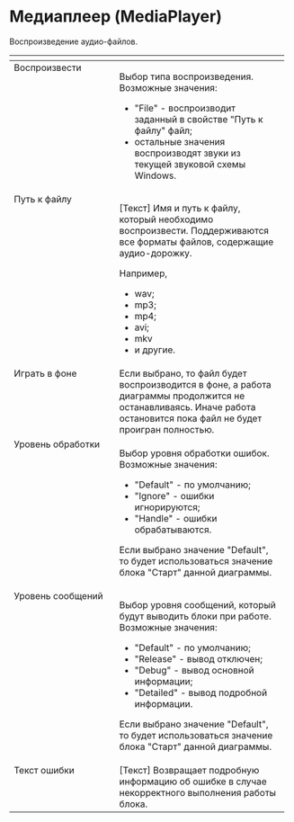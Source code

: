 # Медиаплеер (MediaPlayer)

Воспроизведение аудио-файлов.

<table data-header-hidden><thead><tr><th width="171.5" valign="top"></th><th width="285.25" valign="top"></th></tr></thead><tbody><tr><td valign="top">Воспроизвести</td><td valign="top"><p>Выбор типа воспроизведения. Возможные значения: </p><ul><li>"File" - воспроизводит заданный в свойстве "Путь к файлу" файл; </li><li>остальные значения воспроизводят звуки из текущей звуковой схемы Windows.</li></ul></td></tr><tr><td valign="top">Путь к файлу</td><td valign="top"><p>[Текст] Имя и путь к файлу, который необходимо воспроизвести. Поддерживаются все форматы файлов, содержащие аудио-дорожку. </p><p></p><p>Например, </p><ul><li>wav;</li><li>mp3;</li><li>mp4;</li><li>avi;</li><li>mkv </li><li>и другие.</li></ul></td></tr><tr><td valign="top">Играть в фоне</td><td valign="top">Если выбрано, то файл будет воспроизводится в фоне, а работа диаграммы продолжится не останавливаясь. Иначе работа остановится пока файл не будет проигран полностью.</td></tr><tr><td valign="top">Уровень обработки</td><td valign="top"><p>Выбор уровня обработки ошибок. Возможные значения: </p><ul><li>"Default" - по умолчанию; </li><li>"Ignore" - ошибки игнорируются; </li><li>"Handle" - ошибки обрабатываются. </li></ul><p>Если выбрано значение "Default", то будет использоваться значение блока "Старт" данной диаграммы.</p></td></tr><tr><td valign="top">Уровень сообщений</td><td valign="top"><p>Выбор уровня сообщений, который будут выводить блоки при работе. Возможные значения: </p><ul><li>"Default" - по умолчанию; </li><li>"Release" - вывод отключен; </li><li>"Debug" - вывод основной информации; </li><li>"Detailed" - вывод подробной информации. </li></ul><p>Если выбрано значение "Default", то будет использоваться значение блока "Старт" данной диаграммы.</p></td></tr><tr><td valign="top">Текст ошибки</td><td valign="top">[Текст] Возвращает подробную информацию об ошибке в случае некорректного выполнения работы блока.</td></tr></tbody></table>
